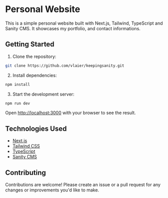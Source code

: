 # Personal Website

This is a simple personal website built with Next.js, Tailwind, TypeScript and Sanity CMS. It showcases my portfolio, and contact informations.

## Getting Started

1. Clone the repository:

```bash
git clone https://github.com/vlaier/keepingsanity.git
```

2. Install dependencies:

```bash
npm install
```

3. Start the development server:

```bash
npm run dev
```

Open [http://localhost:3000](http://localhost:3000) with your browser to see the result.

## Technologies Used

- [Next.js](https://nextjs.org/)
- [Tailwind CSS](https://tailwindcss.com/)
- [TypeScript](https://www.typescriptlang.org/)
- [Sanity CMS](https://www.sanity.io/)

## Contributing

Contributions are welcome! Please create an issue or a pull request for any changes or improvements you'd like to make.
